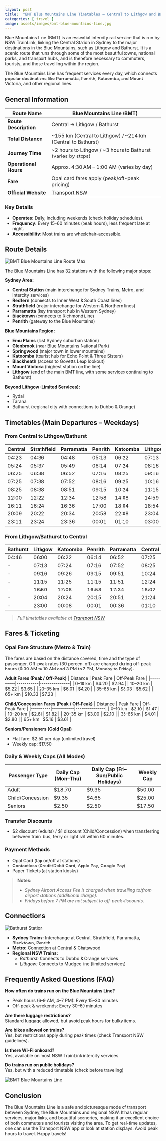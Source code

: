 ```yaml
---
layout: post
title:  "BMT Blue Mountains Line Timetables – Central to Lithgow and Bathurst"
categories: [ travel ]
image: assets/images/bmt-blue-mountains-line.jpg
---
```


Blue Mountains Line (BMT) is an essential intercity rail service that is run by NSW TrainLink, linking the Central Station in Sydney to the major destinations in the Blue Mountains, such as Lithgow and Bathurst. It is a scenic route that runs through some of the most beautiful towns, national parks, and transport hubs, and is therefore necessary to commuters, tourists, and those travelling within the region.  

The Blue Mountains Line has frequent services every day, which connects popular destinations like Parramatta, Penrith, Katoomba, and Mount Victoria, and other regional lines.

## General Information
| **Route Name** | Blue Mountains Line (BMT) |
|----------------|----------------------------|
| **Route Description** | Central → Lithgow / Bathurst |
| **Total Distance** | ~155 km (Central to Lithgow) / ~214 km (Central to Bathurst) |
| **Journey Time** | ~2 hours to Lithgow / ~3 hours to Bathurst (varies by stops) |
| **Operational Hours** | Approx. 4:30 AM – 1:00 AM (varies by day) |
| **Fare** | Opal card fares apply (peak/off-peak pricing) |
| **Official Website** | [Transport NSW](https://transportnsw.info/) |

### Key Details
- **Operates:** Daily, including weekends (check holiday schedules).  
- **Frequency:** Every 15–60 minutes (peak hours), less frequent late at night.  
- **Accessibility:** Most trains are wheelchair-accessible.  

## Route Details

![BMT Blue Mountains Line Route Map](/assets/images/bmt-blue-mountains-line-route-map.jpg)

The Blue Mountains Line has 32 stations with the following major stops:

**Sydney Area:**  
- **Central Station** (main interchange for Sydney Trains, Metro, and intercity services)  
- **Redfern** (connects to Inner West & South Coast lines)  
- **Strathfield** (major interchange for Western & Northern lines)  
- **Parramatta** (key transport hub in Western Sydney)  
- **Blacktown** (connects to Richmond Line)  
- **Penrith** (gateway to the Blue Mountains)  

**Blue Mountains Region:**  
- **Emu Plains** (last Sydney suburban station)  
- **Glenbrook** (near Blue Mountains National Park)  
- **Springwood** (major town in lower mountains)  
- **Katoomba** (tourist hub for Echo Point & Three Sisters)  
- **Blackheath** (access to Govetts Leap lookout)  
- **Mount Victoria** (highest station on the line)  
- **Lithgow** (end of the main BMT line, with some services continuing to Bathurst)  

**Beyond Lithgow (Limited Services):**  
- Rydal  
- Tarana  
- Bathurst (regional city with connections to Dubbo & Orange)  

## Timetables (Main Departures – Weekdays)

### From Central to Lithgow/Bathurst

| Central | Strathfield | Parramatta | Penrith | Katoomba | Lithgow | Bathurst |
|---------|-------------|------------|---------|----------|---------|----------|
| 04:23   | 04:36       | 04:48      | 05:13   | 06:22    | 07:13   | 07:20    |
| 05:24   | 05:37       | 05:49      | 06:14   | 07:24    | 08:16   | -        |
| 06:25   | 06:38       | 06:52      | 07:16   | 08:25    | 09:16   | -        |
| 07:25   | 07:38       | 07:52      | 08:16   | 09:25    | 10:16   | -        |
| 08:25   | 08:38       | 08:51      | 09:15   | 10:24    | 11:15   | -        |
| 12:00   | 12:22       | 12:34      | 12:58   | 14:08    | 14:59   | -        |
| 16:11   | 16:24       | 16:36      | 17:00   | 18:04    | 18:54   | -        |
| 20:09   | 20:22       | 20:34      | 20:58   | 22:08    | 23:04   | -        |
| 23:11   | 23:24       | 23:36      | 00:01   | 01:10    | 03:00   | -        |

### From Lithgow/Bathurst to Central

| Bathurst | Lithgow | Katoomba | Penrith | Parramatta | Central |
|----------|---------|----------|---------|-------------|---------|
| 04:46    | 06:00   | 06:22    | 06:14   | 06:52       | 07:25   |
| -        | 07:13   | 07:24    | 07:16   | 07:52       | 08:25   |
| -        | 09:16   | 09:26    | 09:15   | 09:51       | 10:24   |
| -        | 11:15   | 11:25    | 11:15   | 11:51       | 12:24   |
| -        | 16:59   | 17:08    | 16:58   | 17:34       | 18:07   |
| -        | 20:04   | 20:24    | 20:15   | 20:51       | 21:24   |
| -        | 23:00   | 00:08    | 00:01   | 00:36       | 01:10   |

> *Full timetables available at [Transport NSW](https://transportnsw.info/)*

## Fares & Ticketing

### Opal Fare Structure (Metro & Train)
The fares are based on the distance covered, time and the type of passenger. Off-peak rates (30 percent off) are charged during off-peak hours (6:30 AM to 10 AM and 3 PM to 7 PM, Monday to Friday).

**Adult Fares (Peak / Off-Peak)** 
| Distance | Peak Fare | Off-Peak Fare |
|----------|-----------|---------------|
| 0–10 km  | $4.20     | $2.94         |
| 10–20 km | $5.22     | $3.65         |
| 20–35 km | $6.01     | $4.20         |
| 35–65 km | $8.03     | $5.62         |
| 65+ km   | $10.33    | $7.23         |

**Child/Concession Fares (Peak / Off-Peak)** 
| Distance | Peak Fare | Off-Peak Fare |
|----------|-----------|---------------|
| 0–10 km  | $2.10     | $1.47         |
| 10–20 km | $2.61     | $1.82         |
| 20–35 km | $3.00     | $2.10         |
| 35–65 km | $4.01     | $2.80         |
| 65+ km   | $5.16     | $3.61         |

**Seniors/Pensioners (Gold Opal)**
- Flat fare: $2.50 per day (unlimited travel)  
- Weekly cap: $17.50  

### Daily & Weekly Caps (All Modes)
| Passenger Type   | Daily Cap (Mon–Thu) | Daily Cap (Fri–Sun/Public Holidays) | Weekly Cap |
|------------------|---------------------|--------------------------------------|------------|
| Adult            | $18.70              | $9.35                                | $50.00     |
| Child/Concession | $9.35               | $4.65                                | $25.00     |
| Seniors          | $2.50               | $2.50                                | $17.50     |

### Transfer Discounts
- $2 discount (Adults) / $1 discount (Child/Concession) when transferring between train, bus, ferry or light rail within 60 minutes.

### Payment Methods
- Opal Card (tap on/off at stations)  
- Contactless (Credit/Debit Card, Apple Pay, Google Pay)  
- Paper Tickets (at station kiosks)  

> **Notes:**  
> - *Sydney Airport Access Fee is charged when travelling to/from airport stations (additional charge).*  
> - *Fridays before 7 PM are not subject to off-peak discounts.*  

## Connections

![Bathurst Station](/assets/images/bathurst-station.jpg)

- **Sydney Trains:** Interchange at Central, Strathfield, Parramatta, Blacktown, Penrith  
- **Metro:** Connection at Central & Chatswood  
- **Regional NSW Trains:**  
  - *Bathurst:* Connects to Dubbo & Orange services  
  - *Lithgow:* Connects to Mudgee line (limited services)  

## Frequently Asked Questions (FAQ)

**How often do trains run on the Blue Mountains Line?**  
- Peak hours (6–9 AM, 4–7 PM): Every 15–30 minutes  
- Off-peak & weekends: Every 30–60 minutes  

**Are there luggage restrictions?**  
Standard luggage allowed, but avoid peak hours for bulky items.

**Are bikes allowed on trains?**  
Yes, but restrictions apply during peak times (check Transport NSW guidelines).

**Is there Wi-Fi onboard?**  
Yes, available on most NSW TrainLink intercity services.

**Do trains run on public holidays?**  
Yes, but with a reduced timetable (check before traveling).

![BMT Blue Mountains Line](/assets/images/bmt-blue-mountains-line.jpg)

## Conclusion
The Blue Mountains Line is a safe and picturesque mode of transport between Sydney, the Blue Mountains and regional NSW. It has regular services, major links, and beautiful sceneries, making it an excellent choice of both commuters and tourists visiting the area. To get real-time updates, one can use the Transport NSW app or look at station displays. Avoid peak hours to travel. Happy travels!
